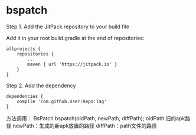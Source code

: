 # bspatch

Step 1. Add the JitPack repository to your build file 

Add it in your root build.gradle at the end of repositories:

	allprojects {
		repositories {
			...
			maven { url 'https://jitpack.io' }
		}
	}

Step 2. Add the dependency

	dependencies {
		compile 'com.github.User:Repo:Tag'
	}

方法调用：
BsPatch.bspatch(oldPath, newPath, diffPath); 
oldPath:旧的apk路径
newPath：生成的新apk放置的路径
diffPath：path文件的路径
